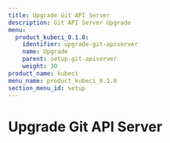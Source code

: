 ```yaml
---
title: Upgrade Git API Server
description: Git API Server Upgrade
menu:
  product_kubeci_0.1.0:
    identifier: upgrade-git-apiserver
    name: Upgrade
    parent: setup-git-apiserver
    weight: 30
product_name: kubeci
menu_name: product_kubeci_0.1.0
section_menu_id: setup
---
```


# Upgrade Git API Server
